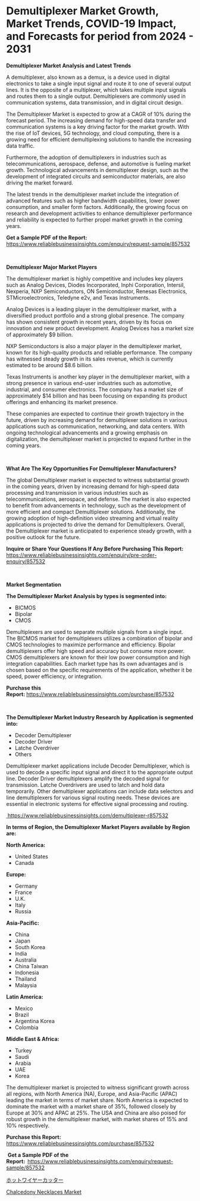 <p><h1>Demultiplexer Market Growth, Market Trends, COVID-19 Impact, and Forecasts for period from 2024 - 2031</h1></p><p><strong>Demultiplexer Market Analysis and Latest Trends</strong></p>
<p><p>A demultiplexer, also known as a demux, is a device used in digital electronics to take a single input signal and route it to one of several output lines. It is the opposite of a multiplexer, which takes multiple input signals and routes them to a single output. Demultiplexers are commonly used in communication systems, data transmission, and in digital circuit design.</p><p>The Demultiplexer Market is expected to grow at a CAGR of 10% during the forecast period. The increasing demand for high-speed data transfer and communication systems is a key driving factor for the market growth. With the rise of IoT devices, 5G technology, and cloud computing, there is a growing need for efficient demultiplexing solutions to handle the increasing data traffic.</p><p>Furthermore, the adoption of demultiplexers in industries such as telecommunications, aerospace, defense, and automotive is fueling market growth. Technological advancements in demultiplexer design, such as the development of integrated circuits and semiconductor materials, are also driving the market forward.</p><p>The latest trends in the demultiplexer market include the integration of advanced features such as higher bandwidth capabilities, lower power consumption, and smaller form factors. Additionally, the growing focus on research and development activities to enhance demultiplexer performance and reliability is expected to further propel market growth in the coming years.</p></p>
<p><strong>Get a Sample PDF of the Report:&nbsp;</strong> <a href="https://www.reliablebusinessinsights.com/enquiry/request-sample/857532">https://www.reliablebusinessinsights.com/enquiry/request-sample/857532</a></p>
<p>&nbsp;</p>
<p><strong>Demultiplexer Major Market Players</strong></p>
<p><p>The demultiplexer market is highly competitive and includes key players such as Analog Devices, Diodes Incorporated, Inphi Corporation, Intersil, Nexperia, NXP Semiconductors, ON Semiconductor, Renesas Electronics, STMicroelectronics, Teledyne e2v, and Texas Instruments.</p><p>Analog Devices is a leading player in the demultiplexer market, with a diversified product portfolio and a strong global presence. The company has shown consistent growth in recent years, driven by its focus on innovation and new product development. Analog Devices has a market size of approximately $9 billion.</p><p>NXP Semiconductors is also a major player in the demultiplexer market, known for its high-quality products and reliable performance. The company has witnessed steady growth in its sales revenue, which is currently estimated to be around $8.6 billion.</p><p>Texas Instruments is another key player in the demultiplexer market, with a strong presence in various end-user industries such as automotive, industrial, and consumer electronics. The company has a market size of approximately $14 billion and has been focusing on expanding its product offerings and enhancing its market presence.</p><p>These companies are expected to continue their growth trajectory in the future, driven by increasing demand for demultiplexer solutions in various applications such as communication, networking, and data centers. With ongoing technological advancements and a growing emphasis on digitalization, the demultiplexer market is projected to expand further in the coming years.</p></p>
<p>&nbsp;</p>
<p><strong>What Are The Key Opportunities For Demultiplexer Manufacturers?</strong></p>
<p><p>The global Demultiplexer market is expected to witness substantial growth in the coming years, driven by increasing demand for high-speed data processing and transmission in various industries such as telecommunications, aerospace, and defense. The market is also expected to benefit from advancements in technology, such as the development of more efficient and compact Demultiplexer solutions. Additionally, the growing adoption of high-definition video streaming and virtual reality applications is projected to drive the demand for Demultiplexers. Overall, the Demultiplexer market is anticipated to experience steady growth, with a positive outlook for the future.</p></p>
<p><strong>Inquire or Share Your Questions If Any Before Purchasing This Report:</strong> <a href="https://www.reliablebusinessinsights.com/enquiry/pre-order-enquiry/857532">https://www.reliablebusinessinsights.com/enquiry/pre-order-enquiry/857532</a></p>
<p>&nbsp;</p>
<p><strong>Market Segmentation</strong></p>
<p><strong>The Demultiplexer Market Analysis by types is segmented into:</strong></p>
<p><ul><li>BICMOS</li><li>Bipolar</li><li>CMOS</li></ul></p>
<p><p>Demultiplexers are used to separate multiple signals from a single input. The BICMOS market for demultiplexers utilizes a combination of bipolar and CMOS technologies to maximize performance and efficiency. Bipolar demultiplexers offer high speed and accuracy but consume more power. CMOS demultiplexers are known for their low power consumption and high integration capabilities. Each market type has its own advantages and is chosen based on the specific requirements of the application, whether it be speed, power efficiency, or integration.</p></p>
<p><strong>Purchase this Report:&nbsp;</strong><a href="https://www.reliablebusinessinsights.com/purchase/857532">https://www.reliablebusinessinsights.com/purchase/857532</a></p>
<p>&nbsp;</p>
<p><strong>The Demultiplexer Market Industry Research by Application is segmented into:</strong></p>
<p><ul><li>Decoder Demultiplexer</li><li>Decoder Driver</li><li>Latche Overdriver</li><li>Others</li></ul></p>
<p><p>Demultiplexer market applications include Decoder Demultiplexer, which is used to decode a specific input signal and direct it to the appropriate output line. Decoder Driver demultiplexers amplify the decoded signal for transmission. Latche Overdrivers are used to latch and hold data temporarily. Other demultiplexer applications can include data selectors and line demultiplexers for various signal routing needs. These devices are essential in electronic systems for effective signal processing and routing.</p></p>
<p><a href="https://www.reliablebusinessinsights.com/demultiplexer-r857532">&nbsp;https://www.reliablebusinessinsights.com/demultiplexer-r857532</a></p>
<p><strong>In terms of Region, the Demultiplexer Market Players available by Region are:</strong></p>
<p>
    <p> <strong> North America: </strong>
        <ul>
            <li>United States</li>
            <li>Canada</li>
        </ul>
        </p> 
    <p> <strong> Europe: </strong>
        <ul>
            <li>Germany</li>
            <li>France</li>
            <li>U.K.</li>
            <li>Italy</li>
            <li>Russia</li>
        </ul>
        </p> 
    <p> <strong> Asia-Pacific: </strong>
        <ul>
            <li>China</li>
            <li>Japan</li>
            <li>South Korea</li>
            <li>India</li>
            <li>Australia</li>
            <li>China Taiwan</li>
            <li>Indonesia</li>
            <li>Thailand</li>
            <li>Malaysia</li>
        </ul>
        </p> 
    <p> <strong> Latin America: </strong>
        <ul>
            <li>Mexico</li>
            <li>Brazil</li>
            <li>Argentina Korea</li>
            <li>Colombia</li>
        </ul>
        </p> 
    <p> <strong> Middle East & Africa: </strong>
        <ul>
            <li>Turkey</li>
            <li>Saudi</li>
            <li>Arabia</li>
            <li>UAE</li>
            <li>Korea</li>
        </ul>
    </p>
    </p>
<p><p>The demultiplexer market is projected to witness significant growth across all regions, with North America (NA), Europe, and Asia-Pacific (APAC) leading the market in terms of market share. North America is expected to dominate the market with a market share of 35%, followed closely by Europe at 30% and APAC at 25%. The USA and China are also poised for robust growth in the demultiplexer market, with market shares of 15% and 10% respectively.</p></p>
<p><strong>Purchase this Report: </strong><a href="https://www.reliablebusinessinsights.com/purchase/857532">https://www.reliablebusinessinsights.com/purchase/857532</a></p>
<p>&nbsp;<strong>Get a Sample PDF of the Report:&nbsp;&nbsp;</strong><a href="https://www.reliablebusinessinsights.com/enquiry/request-sample/857532">https://www.reliablebusinessinsights.com/enquiry/request-sample/857532</a></p>
<p><strong></strong></p>
<p><p><a href="https://github.com/avbqbctihcbe2/Market-Research-Report-List-3/blob/main/859866231580.md">ホットワイヤーカッター</a></p><p><a href="https://github.com/ofpaqrof92/Market-Research-Report-List-1/blob/main/chalcedony-necklaces-market.md">Chalcedony Necklaces Market</a></p></p>